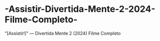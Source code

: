 # -Assistir-Divertida-Mente-2-2024-Filme-Completo-
"[Assistir!]" — Divertida Mente 2 (2024) Filme Completo 
